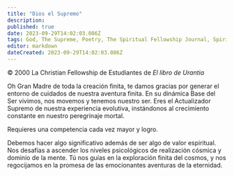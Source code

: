 ```yaml
---
title: "Dios el Supremo"
description: 
published: true
date: 2023-09-29T14:02:03.086Z
tags: God, The Supreme, Poetry, The Spiritual Fellowship Journal, Spiritual Fellowship, article
editor: markdown
dateCreated: 2023-09-29T14:02:03.086Z
---
```


<p class="v-card v-sheet theme--light grey lighten-3 px-2">© 2000 La Christian Fellowship de Estudiantes de <i>El libro de Urantia</i></p>


Oh Gran Madre de toda la creación finita, te damos gracias
por generar el entorno de cuidados de nuestra aventura finita.
En su dinámica Base del Ser vivimos, nos movemos y tenemos nuestro ser.
Eres el Actualizador Supremo de nuestra experiencia evolutiva,
instándonos al crecimiento constante en nuestro peregrinaje mortal.

Requieres una competencia cada vez mayor y
logro.

Debemos hacer algo significativo además de
ser algo de valor espiritual.
Nos desafías a ascender los niveles psicológicos
de realización cósmica y dominio de la mente.
Tú nos guías en la exploración finita del
cosmos, y nos regocijamos en la promesa
de las emocionantes aventuras de la eternidad.

